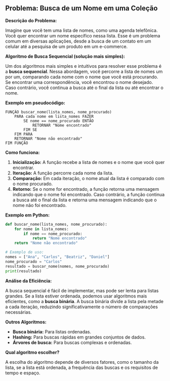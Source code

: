 ## Problema: Busca de um Nome em uma Coleção

**Descrição do Problema:**

Imagine que você tem uma lista de nomes, como uma agenda telefônica. Você quer encontrar um nome específico nessa lista. Esse é um problema comum em diversas aplicações, desde a busca de um contato em um celular até a pesquisa de um produto em um e-commerce.

**Algoritmo de Busca Sequencial (solução mais simples):**

Um dos algoritmos mais simples e intuitivos para resolver esse problema é a **busca sequencial**. Nessa abordagem, você percorre a lista de nomes um por um, comparando cada nome com o nome que você está procurando. Se encontrar uma correspondência, você encontrou o nome desejado. Caso contrário, você continua a busca até o final da lista ou até encontrar o nome.

**Exemplo em pseudocódigo:**

```
FUNÇÃO buscar_nome(lista_nomes, nome_procurado)
    PARA cada nome em lista_nomes FAZER
        SE nome == nome_procurado ENTÃO
            RETORNAR "Nome encontrado"
        FIM SE
    FIM PARA
    RETORNAR "Nome não encontrado"
FIM FUNÇÃO
```

**Como funciona:**

1. **Inicialização:** A função recebe a lista de nomes e o nome que você quer encontrar.
2. **Iteração:** A função percorre cada nome da lista.
3. **Comparação:** Em cada iteração, o nome atual da lista é comparado com o nome procurado.
4. **Retorno:** Se o nome for encontrado, a função retorna uma mensagem indicando que o nome foi encontrado. Caso contrário, a função continua a busca até o final da lista e retorna uma mensagem indicando que o nome não foi encontrado.

**Exemplo em Python:**

```python
def buscar_nome(lista_nomes, nome_procurado):
    for nome in lista_nomes:
        if nome == nome_procurado:
            return "Nome encontrado"
    return "Nome não encontrado"

# Exemplo de uso:
nomes = ["Ana", "Carlos", "Beatriz", "Daniel"]
nome_procurado = "Carlos"
resultado = buscar_nome(nomes, nome_procurado)
print(resultado)
```

**Análise da Eficiência:**

A busca sequencial é fácil de implementar, mas pode ser lenta para listas grandes. Se a lista estiver ordenada, podemos usar algoritmos mais eficientes, como a **busca binária**. A busca binária divide a lista pela metade a cada iteração, reduzindo significativamente o número de comparações necessárias.

**Outros Algoritmos:**

* **Busca binária:** Para listas ordenadas.
* **Hashing:** Para buscas rápidas em grandes conjuntos de dados.
* **Árvores de busca:** Para buscas complexas e ordenadas.

**Qual algoritmo escolher?**

A escolha do algoritmo depende de diversos fatores, como o tamanho da lista, se a lista está ordenada, a frequência das buscas e os requisitos de tempo e espaço.
